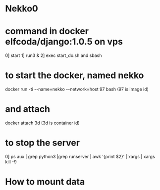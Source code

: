 # Nekko0

# command in docker elfcoda/django:1.0.5 on vps
0] start
1] run3 &
2] exec start_do.sh and sbash

# to start the docker, named nekko
docker run -ti --name=nekko --network=host 97 bash  (97 is image id)
# and attach
docker attach 3d  (3d is container id)

# to stop the server
0] ps aux | grep python3 |grep runserver | awk '{print $2}' | xargs | xargs kill -9


# How to mount data
